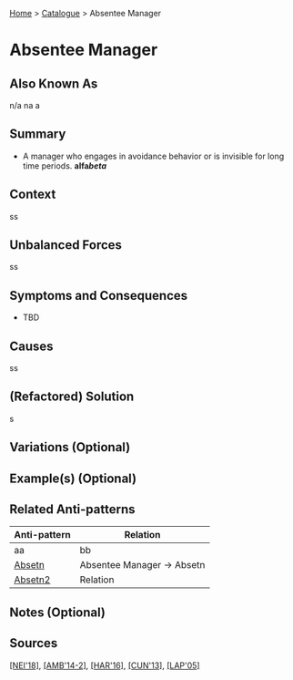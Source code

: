 [Home](../README.md) > [Catalogue](../Antipatterns_catalogue.md) > Absentee Manager


# Absentee Manager

## Also Known As

n/a na a


## Summary

- A manager who engages in avoidance behavior or is invisible for long time periods.
**alfa**_**beta**_


## Context

ss


## Unbalanced Forces

ss


## Symptoms and Consequences

- TBD


## Causes

ss


## (Refactored) Solution

s


## Variations (Optional)



## Example(s) (Optional)



## Related Anti-patterns

|Anti-pattern|Relation|
|---|---|
|aa|bb
|[Absetn](catalogue/Absetn.md)|Absentee Manager -> Absetn
|[Absetn2](catalogue/Absetn2.md)|Relation


## Notes (Optional)



## Sources

[[NEI'18]](../References.md), [[AMB'14-2]](../References.md), [[HAR'16]](../References.md), [[CUN'13]](../References.md), [[LAP'05]](../References.md)


